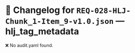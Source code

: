 # 📝 Changelog for `REQ-028-HLJ-Chunk_1-Item_9-v1.0.json` — **hlj_tag_metadata**

❌ No audit.yaml found.
